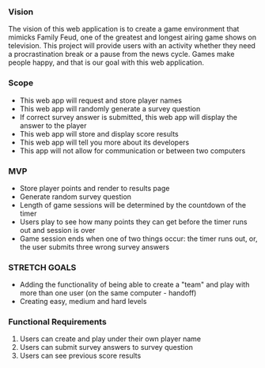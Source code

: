 ### Vision

The vision of this web application is to create a game environment that mimicks Family Feud, one of the greatest and longest airing game shows on television.  This project will provide users with an activity whether they need a procrastination break or a pause from the news cycle.  Games make people happy, and that is our goal with this web application.

### Scope 
- This web app will request and store player names
- This web app will randomly generate a survey question
- If correct survey answer is submitted, this web app will display the answer to the player
- This web app will store and display score results
- This web app will tell you more about its developers
- This app will not allow for communication or between two computers

### MVP
- Store player points and render to results page
- Generate random survey question
- Length of game sessions will be determined by the countdown of the timer
- Users play to see how many points they can get before the timer runs out and session is over
- Game session ends when one of two things occur: the timer runs out, or, the user submits three wrong survey answers

### STRETCH GOALS
- Adding the functionality of being able to create a "team" and play with more than one user (on the same computer - handoff)
- Creating easy, medium and hard levels

### Functional Requirements
1. Users can create and play under their own player name
1. Users can submit survey answers to survey question
1. Users can see previous score results
